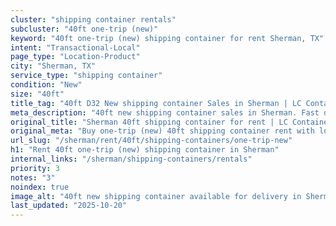 ```yaml
---
cluster: "shipping container rentals"
subcluster: "40ft one-trip (new)"
keyword: "40ft one-trip (new) shipping container for rent Sherman, TX"
intent: "Transactional-Local"
page_type: "Location-Product"
city: "Sherman, TX"
service_type: "shipping container"
condition: "New"
size: "40ft"
title_tag: "40ft D32 New shipping container Sales in Sherman | LC Container"
meta_description: "40ft new shipping container sales in Sherman. Fast delivery, competitive pricing. Serving shipping containers area. Quote ID: HI3. Call (214) 524-4168 for your free quote today."
original_title: "Sherman 40ft shipping container for rent | LC Container"
original_meta: "Buy one-trip (new) 40ft shipping container rent with local delivery in Sherman, TX. LC Container — local Since 2003. Request a fast quote today."
url_slug: "/sherman/rent/40ft/shipping-containers/one-trip-new"
h1: "Rent 40ft one-trip (new) shipping container in Sherman"
internal_links: "/sherman/shipping-containers/rentals"
priority: 3
notes: "3"
noindex: true
image_alt: "40ft new shipping container available for delivery in Sherman"
last_updated: "2025-10-20"
---
```


<!-- TODO: Add unique city/inventory copy, images, and internal links here. -->
